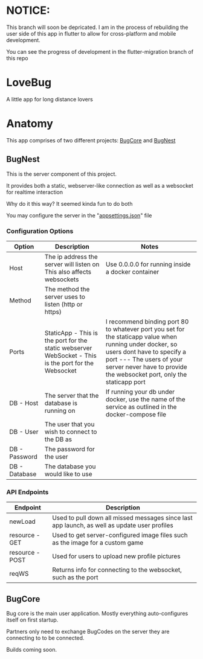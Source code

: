 # NOTICE:
This branch will soon be depricated. I am in the process of rebuilding the user side of this app in flutter to allow for cross-platform and mobile development.

You can see the progress of development in the flutter-migration branch of this repo 
# LoveBug
A little app for long distance lovers

# Anatomy
This app comprises of two different projects: [BugCore](#bugcore) and [BugNest](#bugnest)

## BugNest
This is the server component of this project. 

It provides both a static, webserver-like connection as well as a websocket for realtime interaction

Why do it this way? It seemed kinda fun to do both

You may configure the server in the "[appsettings.json](/BugNest/appsettings.json)" file 

### Configuration Options
| Option        | Description                                                                                           | Notes                                                                                                                                                                                                                                    |
|---------------|-------------------------------------------------------------------------------------------------------|------------------------------------------------------------------------------------------------------------------------------------------------------------------------------------------------------------------------------------------|
| Host          | The ip address the server will listen on  This also affects websockets                                | Use 0.0.0.0 for running inside a docker container                                                                                                                                                                                        |
| Method        | The method the server uses to listen (http or https)                                                  |                                                                                                                                                                                                                                          |
| Ports         | StaticApp - This is the port for the static webserver  WebSocket - This is the port for the Websocket | I recommend binding port 80 to whatever port you set for the staticapp value when running under docker, so users dont have to specify a port --- The users of your server never have to provide the websocket port, only the staticapp port |
| DB - Host     | The server that the database is running on                                                            | If running your db under docker, use the name of the service as outlined in the docker-compose file                                                                                                                                      |
| DB - User     | The user that you wish to connect to the DB as                                                        |                                                                                                                                                                                                                                          |
| DB - Password | The password for the user                                                                             |                                                                                                                                                                                                                                          |
| DB - Database | The database you would like to use                                                                    |                                                                                                                                                                                                                                          |
### API Endpoints
| Endpoint        | Description                                                                                  |
|-----------------|----------------------------------------------------------------------------------------------|
| newLoad         | Used to pull down all missed messages since last app launch, as well as update user profiles |
| resource - GET  | Used to get server-configured image files such as the image for a custom game                |
| resource - POST | Used for users to upload new profile pictures                                                |
| reqWS           | Returns info for connecting to the websocket, such as the port                               |

## BugCore
Bug core is the main user application. Mostly everything auto-configures itself on first startup. 

Partners only need to exchange BugCodes on the server they are connecting to to be connected.

Builds coming soon.
